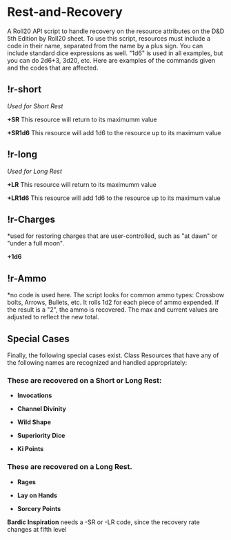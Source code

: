 # Rest-and-Recovery
A Roll20 API script to handle recovery on the resource attributes on the D&D 5th Edition by Roll20 sheet.
To use this script, resources must include a code in their name, separated from the name by a plus sign. You can include standard dice expressions as well. "1d6" is used in all examples, but you can do 2d6+3, 3d20, etc. Here are examples of the commands given and the codes that are affected.

## !r-short

*Used for Short Rest*

**+SR** This resource will return to its maximumm value

**+SR1d6** This resource will add 1d6 to the resource up to its maximum value


## !r-long

*Used for Long Rest*

**+LR** This resource will return to its maximumm value

**+LR1d6** This resource will add 1d6 to the resource up to its maximum value


## !r-Charges

*used for restoring charges that are user-controlled, such as "at dawn" or "under a full moon".

**+1d6**


## !r-Ammo

*no code is used here. The script looks for common ammo types: Crossbow bolts, Arrows, Bullets, etc. It rolls 1d2 for each piece of ammo expended. If the result is a "2", the ammo is recovered. The max and current values are adjusted to reflect the new total.


## Special Cases

Finally, the following special cases exist. Class Resources that have any of the following names are recognized and handled appropriately:

### These are recovered on a Short or Long Rest:

- **Invocations**

- **Channel Divinity**

- **Wild Shape**

- **Superiority Dice**

- **Ki Points**

 ### These are recovered on a Long Rest.
 
- **Rages**

- **Lay on Hands**

- **Sorcery Points**



**Bardic Inspiration** needs a -SR or -LR code, since the recovery rate changes at fifth level
